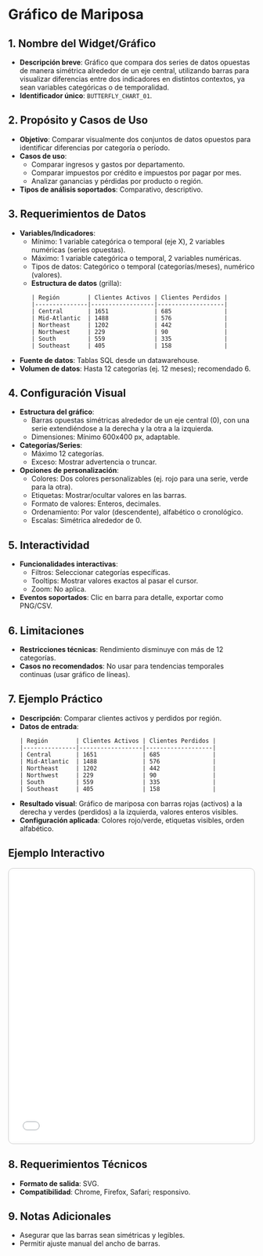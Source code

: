 # Gráfico de Mariposa

## 1. Nombre del Widget/Gráfico
- **Descripción breve**: Gráfico que compara dos series de datos opuestas de manera simétrica alrededor de un eje central, utilizando barras para visualizar diferencias entre dos indicadores en distintos contextos, ya sean variables categóricas o de temporalidad.
- **Identificador único**: `BUTTERFLY_CHART_01`.

## 2. Propósito y Casos de Uso
- **Objetivo**: Comparar visualmente dos conjuntos de datos opuestos para identificar diferencias por categoría o período.
- **Casos de uso**:
    - Comparar ingresos y gastos por departamento.
    - Comparar impuestos por crédito e impuestos por pagar por mes.
    - Analizar ganancias y pérdidas por producto o región.
- **Tipos de análisis soportados**: Comparativo, descriptivo.

## 3. Requerimientos de Datos
- **Variables/Indicadores**:
    - Mínimo: 1 variable categórica o temporal (eje X), 2 variables numéricas (series opuestas).
    - Máximo: 1 variable categórica o temporal, 2 variables numéricas.
    - Tipos de datos: Categórico o temporal (categorías/meses), numérico (valores).
  - **Estructura de datos** (grilla):
    ```
    | Región        | Clientes Activos | Clientes Perdidos |
    |---------------|------------------|-------------------|
    | Central       | 1651             | 685               |
    | Mid-Atlantic  | 1488             | 576               |
    | Northeast     | 1202             | 442               |
    | Northwest     | 229              | 90                |
    | South         | 559              | 335               |
    | Southeast     | 405              | 158               |
    ```
- **Fuente de datos**: Tablas SQL desde un datawarehouse.
- **Volumen de datos**: Hasta 12 categorías (ej. 12 meses); recomendado 6.

## 4. Configuración Visual
- **Estructura del gráfico**:
    - Barras opuestas simétricas alrededor de un eje central (0), con una serie extendiéndose a la derecha y la otra a la izquierda.
    - Dimensiones: Mínimo 600x400 px, adaptable.
- **Categorías/Series**:
    - Máximo 12 categorías.
    - Exceso: Mostrar advertencia o truncar.
- **Opciones de personalización**:
    - Colores: Dos colores personalizables (ej. rojo para una serie, verde para la otra).
    - Etiquetas: Mostrar/ocultar valores en las barras.
    - Formato de valores: Enteros, decimales.
    - Ordenamiento: Por valor (descendente), alfabético o cronológico.
    - Escalas: Simétrica alrededor de 0.

## 5. Interactividad
- **Funcionalidades interactivas**:
    - Filtros: Seleccionar categorías específicas.
    - Tooltips: Mostrar valores exactos al pasar el cursor.
    - Zoom: No aplica.
- **Eventos soportados**: Clic en barra para detalle, exportar como PNG/CSV.

## 6. Limitaciones
- **Restricciones técnicas**: Rendimiento disminuye con más de 12 categorías.
- **Casos no recomendados**: No usar para tendencias temporales continuas (usar gráfico de líneas).

## 7. Ejemplo Práctico
- **Descripción**: Comparar clientes activos y perdidos por región.
- **Datos de entrada**:
  ```
  | Región        | Clientes Activos | Clientes Perdidos |
  |---------------|------------------|-------------------|
  | Central       | 1651             | 685               |
  | Mid-Atlantic  | 1488             | 576               |
  | Northeast     | 1202             | 442               |
  | Northwest     | 229              | 90                |
  | South         | 559              | 335               |
  | Southeast     | 405              | 158               |
  ```
- **Resultado visual**: Gráfico de mariposa con barras rojas (activos) a la derecha y verdes (perdidos) a la izquierda, valores enteros visibles. 
- **Configuración aplicada**: Colores rojo/verde, etiquetas visibles, orden alfabético.

## Ejemplo Interactivo

<div class="widget-interactive-container" style="border: 1px solid #ccc; padding: 5px; border-radius: 10px; margin-bottom: 20px; min-height: 500px; position: relative;">
  <iframe src="../../../assets/widgets_html/BUTTERFLY_CHART_01/butterfly_chart_interactive.html" 
          style="width: 100%; height: 500px; border: none; overflow: auto;"
          loading="lazy"
          title="Ejemplo Interactivo de Gráfico Combinado">
  </iframe>
</div>

<style>
/* Opcional: Para asegurar que el iframe se ajuste bien si el contenido es más alto */
.widget-interactive-container iframe {
    min-height: 550px; /* Ajusta según la altura típica de tus widgets */
}
</style>

## 8. Requerimientos Técnicos
- **Formato de salida**: SVG.
- **Compatibilidad**: Chrome, Firefox, Safari; responsivo.

## 9. Notas Adicionales
- Asegurar que las barras sean simétricas y legibles.
- Permitir ajuste manual del ancho de barras.